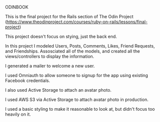 ODINBOOK

This is the final project for the Rails section of The Odin Project
(https://www.theodinproject.com/courses/ruby-on-rails/lessons/final-project)

This project doesn't focus on stying, just the back end.

In this project I modeled Users, Posts, Comments, Likes, Friend Requests, and Friendships. Assosciated all of the models, and created all the views/controllers to display the information.

I generated a mailer to welcome a new user.

I used Omniauth to allow someone to signup for the app using existing Facebook credentials.

I also used Active Storage to attach an avatar photo.

I used AWS S3 via Active Storage to attach avatar photo in production.

I used a basic styling to make it reasonable to look at, but didn't focus too heavily on it.
